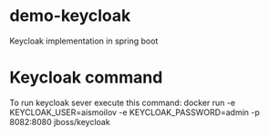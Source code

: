 # demo-keycloak
Keycloak implementation in spring boot

# Keycloak command
To run keycloak sever execute this command: docker run -e KEYCLOAK_USER=aismoilov -e KEYCLOAK_PASSWORD=admin -p 8082:8080 jboss/keycloak
